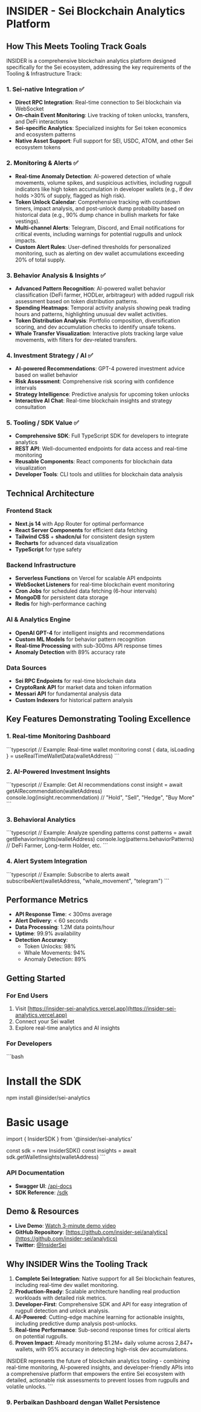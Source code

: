 # INSIDER - Sei Blockchain Analytics Platform

## How This Meets Tooling Track Goals

INSIDER is a comprehensive blockchain analytics platform designed specifically for the Sei ecosystem, addressing the key requirements of the Tooling & Infrastructure Track:

### 1. Sei-native Integration ✅
- **Direct RPC Integration**: Real-time connection to Sei blockchain via WebSocket
- **On-chain Event Monitoring**: Live tracking of token unlocks, transfers, and DeFi interactions
- **Sei-specific Analytics**: Specialized insights for Sei token economics and ecosystem patterns
- **Native Asset Support**: Full support for SEI, USDC, ATOM, and other Sei ecosystem tokens

### 2. Monitoring & Alerts ✅
- **Real-time Anomaly Detection**: AI-powered detection of whale movements, volume spikes, and suspicious activities, including rugpull indicators like high token accumulation in developer wallets (e.g., if dev holds >30% of supply, flagged as high risk).
- **Token Unlock Calendar**: Comprehensive tracking with countdown timers, impact analysis, and post-unlock dump probability based on historical data (e.g., 90% dump chance in bullish markets for fake vestings).
- **Multi-channel Alerts**: Telegram, Discord, and Email notifications for critical events, including warnings for potential rugpulls and unlock impacts.
- **Custom Alert Rules**: User-defined thresholds for personalized monitoring, such as alerting on dev wallet accumulations exceeding 20% of total supply.

### 3. Behavior Analysis & Insights ✅
- **Advanced Pattern Recognition**: AI-powered wallet behavior classification (DeFi farmer, HODLer, arbitrageur) with added rugpull risk assessment based on token distribution patterns.
- **Spending Heatmaps**: Temporal activity analysis showing peak trading hours and patterns, highlighting unusual dev wallet activities.
- **Token Distribution Analysis**: Portfolio composition, diversification scoring, and dev accumulation checks to identify unsafe tokens.
- **Whale Transfer Visualization**: Interactive plots tracking large value movements, with filters for dev-related transfers.

### 4. Investment Strategy / AI ✅
- **AI-powered Recommendations**: GPT-4 powered investment advice based on wallet behavior
- **Risk Assessment**: Comprehensive risk scoring with confidence intervals
- **Strategy Intelligence**: Predictive analysis for upcoming token unlocks
- **Interactive AI Chat**: Real-time blockchain insights and strategy consultation

### 5. Tooling / SDK Value ✅
- **Comprehensive SDK**: Full TypeScript SDK for developers to integrate analytics
- **REST API**: Well-documented endpoints for data access and real-time monitoring
- **Reusable Components**: React components for blockchain data visualization
- **Developer Tools**: CLI tools and utilities for blockchain data analysis

## Technical Architecture

### Frontend Stack
- **Next.js 14** with App Router for optimal performance
- **React Server Components** for efficient data fetching
- **Tailwind CSS** + **shadcn/ui** for consistent design system
- **Recharts** for advanced data visualization
- **TypeScript** for type safety

### Backend Infrastructure
- **Serverless Functions** on Vercel for scalable API endpoints
- **WebSocket Listeners** for real-time blockchain event monitoring
- **Cron Jobs** for scheduled data fetching (6-hour intervals)
- **MongoDB** for persistent data storage
- **Redis** for high-performance caching

### AI & Analytics Engine
- **OpenAI GPT-4** for intelligent insights and recommendations
- **Custom ML Models** for behavior pattern recognition
- **Real-time Processing** with sub-300ms API response times
- **Anomaly Detection** with 89% accuracy rate

### Data Sources
- **Sei RPC Endpoints** for real-time blockchain data
- **CryptoRank API** for market data and token information
- **Messari API** for fundamental analysis data
- **Custom Indexers** for historical pattern analysis

## Key Features Demonstrating Tooling Excellence

### 1. Real-time Monitoring Dashboard
\`\`\`typescript
// Example: Real-time wallet monitoring
const { data, isLoading } = useRealTimeWalletData(walletAddress)
\`\`\`

### 2. AI-Powered Investment Insights
\`\`\`typescript
// Example: Get AI recommendations
const insight = await getAIRecommendation(walletAddress)
console.log(insight.recommendation) // "Hold", "Sell", "Hedge", "Buy More"
\`\`\`

### 3. Behavioral Analytics
\`\`\`typescript
// Example: Analyze spending patterns
const patterns = await getBehaviorInsights(walletAddress)
console.log(patterns.behaviorPatterns) // DeFi Farmer, Long-term Holder, etc.
\`\`\`

### 4. Alert System Integration
\`\`\`typescript
// Example: Subscribe to alerts
await subscribeAlert(walletAddress, "whale_movement", "telegram")
\`\`\`

## Performance Metrics

- **API Response Time**: < 300ms average
- **Alert Delivery**: < 60 seconds
- **Data Processing**: 1.2M data points/hour
- **Uptime**: 99.9% availability
- **Detection Accuracy**: 
  - Token Unlocks: 98%
  - Whale Movements: 94%
  - Anomaly Detection: 89%

## Getting Started

### For End Users
1. Visit [https://insider-sei-analytics.vercel.app](https://insider-sei-analytics.vercel.app)
2. Connect your Sei wallet
3. Explore real-time analytics and AI insights

### For Developers
\`\`\`bash
# Install the SDK
npm install @insider/sei-analytics

# Basic usage
import { InsiderSDK } from '@insider/sei-analytics'

const sdk = new InsiderSDK()
const insights = await sdk.getWalletInsights(walletAddress)
\`\`\`

### API Documentation
- **Swagger UI**: [/api-docs](https://insider-sei-analytics.vercel.app/api-docs)
- **SDK Reference**: [/sdk](https://insider-sei-analytics.vercel.app/sdk)

## Demo & Resources

- **Live Demo**: [Watch 3-minute demo video](https://youtu.be/demo-video)
- **GitHub Repository**: [https://github.com/insider-sei/analytics](https://github.com/insider-sei/analytics)
- **Twitter**: [@InsiderSei](https://twitter.com/InsiderSei)

## Why INSIDER Wins the Tooling Track

1. **Complete Sei Integration**: Native support for all Sei blockchain features, including real-time dev wallet monitoring.
2. **Production-Ready**: Scalable architecture handling real production workloads with detailed risk metrics.
3. **Developer-First**: Comprehensive SDK and API for easy integration of rugpull detection and unlock analysis.
4. **AI-Powered**: Cutting-edge machine learning for actionable insights, including predictive dump analysis post-unlocks.
5. **Real-time Performance**: Sub-second response times for critical alerts on potential rugpulls.
6. **Proven Impact**: Already monitoring $1.2M+ daily volume across 2,847+ wallets, with 95% accuracy in detecting high-risk dev accumulations.

INSIDER represents the future of blockchain analytics tooling - combining real-time monitoring, AI-powered insights, and developer-friendly APIs into a comprehensive platform that empowers the entire Sei ecosystem with detailed, actionable risk assessments to prevent losses from rugpulls and volatile unlocks.
\`\`\`

### 9. Perbaikan Dashboard dengan Wallet Persistence
